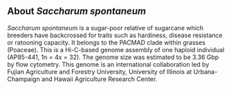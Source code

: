 About *Saccharum spontaneum*
----------------------------

*Saccharum spontaneum* is a sugar-poor relative of sugarcane which
breeders have backcrossed for traits such as hardiness, disease
resistance or ratooning capacity. It belongs to the PACMAD clade within
grasses (Poaceae). This is a Hi-C-based genome assembly of one haploid
individual (AP85-441, 1n =​ 4x =​ 32). The genome size was estimated to
be 3.36 Gbp by flow cytometry. This genome is an international
collaboration led by Fujian Agriculture and Forestry University,
University of Illinois at Urbana-Champaign and Hawaii Agriculture
Research Center.
